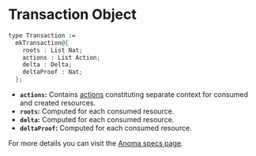 # Transaction Object

```agda
type Transaction :=
  mkTransaction@{
    roots : List Nat;
    actions : List Action;
    delta : Delta;
    deltaProof : Nat;
  };
```

* **`actions`:** Contains [actions](actions.md) constituting separate context for consumed and created resources.
* **`roots`:** Computed for each consumed resource.
* **`delta`:** Computed for each consumed resource.
* **`deltaProof`:** Computed for each consumed resource.

For more details you can visit the [Anoma specs page](https://specs.anoma.net/latest/arch/system/state/resource_machine/index.html).
